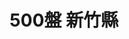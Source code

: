 ---
title: "500盤 新竹縣"
description: "收錄新竹縣500盤美食，帶你發現台灣在地美味。"
keywords:
  - 台灣美食
  - 新竹縣美食
  - 美食精選
  - 500盤
custom_css: "/css/events/dishes500/year-list.css"
type: "dishes500"
layout: "year-list"
datePublished: "2025-06-21"
dateModified: "2025-06-21"

events:
  - name: "2024"
    link: "y2024/"
    image: "../images/events/dishes500/y2024.png"
    description: "2024年度新竹縣500盤，精選在地精緻料理。"
---